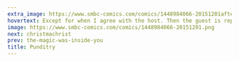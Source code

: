 ```yaml
---
extra_image: https://www.smbc-comics.com/comics/1448984066-20151201after.png
hovertext: Except for when I agree with the host. Then the guest is representative.
image: https://www.smbc-comics.com/comics/1448984066-20151201.png
next: christmachrist
prev: the-magic-was-inside-you
title: Punditry
---
```

